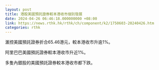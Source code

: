```yaml
---
layout: post
title: 港股美國預託證券較本港收市個別發展
date: 2024-04-26 06:46:18.000000000 +08:00
link: https://news.rthk.hk/rthk/ch/component/k2/1750603-20240426.htm
categories: rthk
---
```


滙控美國預託證券折合65.46港元，較本港收市升逾1%。

阿里巴巴美國預託證券較本港收市升近1%。

多隻內銀股的美國預託證券較本港收市都下跌。
